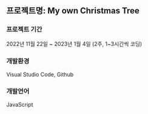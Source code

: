 ## 프로젝트명: My own Christmas Tree

### 프로젝트 기간 
2022년 11월 22일 ~ 2023년 1월 4일 (2주, 1~3시간씩 코딩)
### 개발환경
Visual Studio Code, Github
### 개발언어
JavaScript

